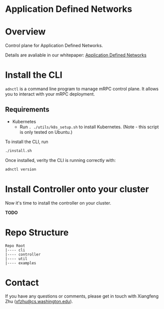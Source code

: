 # Application Defined Networks

# Overview

Control plane for Application Defined Networks. 

Details are avaliable in our whitepaper: [Application Defined Networks](https://xzhu27.me/papers/Application_Defined_Networks_UW_FOCI.pdf)

# Install the CLI

`adnctl` is a command line program to manage mRPC control plane. It allows you to interact with your mRPC deployment.

## Requirements
- Kubernetes 
  - Run `. ./utils/k8s_setup.sh` to install Kubernetes. (Note - this script is only tested on Ubuntu.)

To install the CLI, run
```bash
./install.sh
```

Once installed, verity the CLI is running correctly with:
```bash
adnctl version
```

# Install Controller onto your cluster
Now it's time to install the controller on your cluster.

**TODO**

# Repo Structure
```
Repo Root
|---- cli   
|---- controller   
|---- util
|---- examples
```

# Contact
If you have any questions or comments, please get in touch with Xiangfeng Zhu (xfzhu@cs.washington.edu).